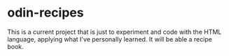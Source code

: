 # odin-recipes

This is a current project that is just to experiment and code with the HTML
language, applying what I've personally learned. It will be able a recipe book.
